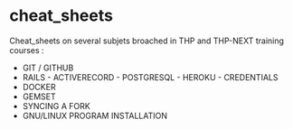 # cheat_sheets

Cheat_sheets on several subjets broached in THP and THP-NEXT training courses : 

- GIT / GITHUB
- RAILS - ACTIVERECORD - POSTGRESQL - HEROKU - CREDENTIALS
- DOCKER
- GEMSET
- SYNCING A FORK
- GNU/LINUX PROGRAM INSTALLATION
